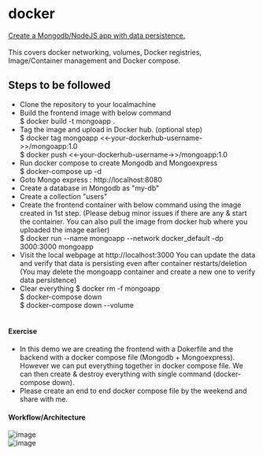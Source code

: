 # docker <br/>
<ins> Create a Mongodb/NodeJS app with data persistence.</ins> <br/> <br/>
This covers docker networking, volumes, Docker registries, Image/Container management and Docker compose.<br/> 

## Steps to be followed <br/>
* Clone the repository to your localmachine <br/>
* Build the frontend image with below command <br/>
  $ docker build -t mongoapp . <br/>
* Tag the image and upload in Docker hub. (optional step) <br/>
  $ docker tag mongoapp <<-your-dockerhub-username->>/mongoapp:1.0 <br/>
  $ docker push <<-your-dockerhub-username->>/mongoapp:1.0 <br/>
* Run docker compose to create Mongodb and Mongoexpress <br/>
  $ docker-compose up -d
* Goto Mongo express : http://localhost:8080 <br/>
* Create a database in Mongodb as "my-db" <br/>
* Create a collection "users" <br/>
* Create the frontend container with below command using the image created in 1st step. (Please debug minor issues if there are any & start the container. You can also pull the image from docker hub where you uploaded the image earlier) <br/>
  $ docker run --name mongoapp --network docker_default -dp 3000:3000 mongoapp <br/>
* Visit the local webpage at http://localhost:3000
  You can update the data and verify that data is persisting even after container restarts/deletion (You may delete the mongoapp container and create a new one to verify data persistence) <br/>
* Clear everything
  $ docker rm -f mongoapp <br/>
  $ docker-compose down <br/>
  $ docker-compose down --volume <br/><br/>
  
#### Exercise
* In this demo we are creating the frontend with a Dokerfile and the backend with a docker compose file (Mongodb + Mongoexpress). However we can put everything together in docker compose file. We can then create & destroy everything with single command (docker-compose down). <br/>
* Please create an end to end docker compose file by the weekend and share with me. <br/>
#### Workflow/Architecture <br/>
![image](https://user-images.githubusercontent.com/92582005/202113215-a9494cba-2108-4ee3-8da5-7f92ad2abba9.png) <br/>
![image](https://user-images.githubusercontent.com/92582005/202115266-2e2d0ecf-f943-4b34-af28-cd9c5efef8f2.png) <br/>

